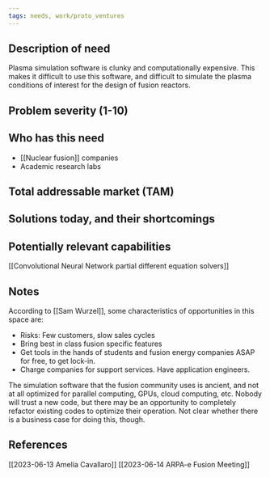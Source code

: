 ```yaml
---
tags: needs, work/proto_ventures
---
```


## Description of need
Plasma simulation software is clunky and computationally expensive. This makes it difficult to use this software, and difficult to simulate the plasma conditions of interest for the design of fusion reactors.
## Problem severity (1-10)

## Who has this need
- [[Nuclear fusion]] companies
- Academic research labs

## Total addressable market (TAM)

## Solutions today, and their shortcomings

## Potentially relevant capabilities
[[Convolutional Neural Network partial different equation solvers]]

## Notes
According to [[Sam Wurzel]], some characteristics of opportunities in this space are:
- Risks: Few customers, slow sales cycles
- Bring best in class fusion specific features
- Get tools in the hands of students and fusion energy companies ASAP for free, to get lock-in.
- Charge companies for support services. Have application engineers.

The simulation software that the fusion community uses is ancient, and not at all optimized for parallel computing, GPUs, cloud computing, etc. Nobody will trust a new code, but there may be an opportunity to completely refactor existing codes to optimize their operation. Not clear whether there is a business case for doing this, though. 

## References
[[2023-06-13 Amelia Cavallaro]]
[[2023-06-14 ARPA-e Fusion Meeting]]